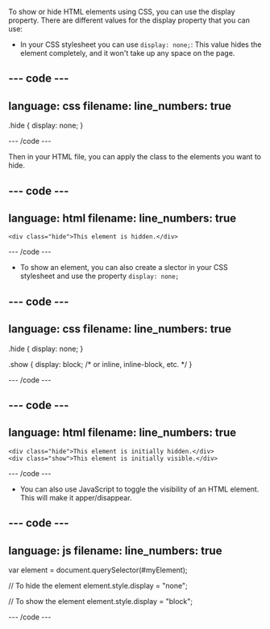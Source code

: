 To show or hide HTML elements using CSS, you can use the display property. There are different values for the display property that you can use:

+ In your CSS stylesheet you can use `display: none;`: This value hides the element completely, and it won't take up any space on the page.

--- code ---
---
language: css
filename: 
line_numbers: true
---
    
.hide {
    display: none;
}
    
--- /code ---

Then in your HTML file, you can apply the class to the elements you want to hide.

--- code ---
---
language: html
filename: 
line_numbers: true
---
    
    <div class="hide">This element is hidden.</div>
    
--- /code ---

+ To show an element, you can also create a slector in your CSS stylesheet and use the property `display: none;`

--- code ---
---
language: css
filename: 
line_numbers: true
---
    
.hide {
    display: none;
}

.show {
    display: block; /* or inline, inline-block, etc. */
}
    
--- /code ---

--- code ---
---
language: html
filename: 
line_numbers: true
---
    
    <div class="hide">This element is initially hidden.</div>
    <div class="show">This element is initially visible.</div>
    
--- /code ---

+ You can also use JavaScript to toggle the visibility of an HTML element. This will make it apper/disappear.

--- code ---
---
language: js
filename: 
line_numbers: true
---
    
var element = document.querySelector(#myElement);

// To hide the element
element.style.display = "none";

// To show the element
element.style.display = "block";
    
--- /code ---